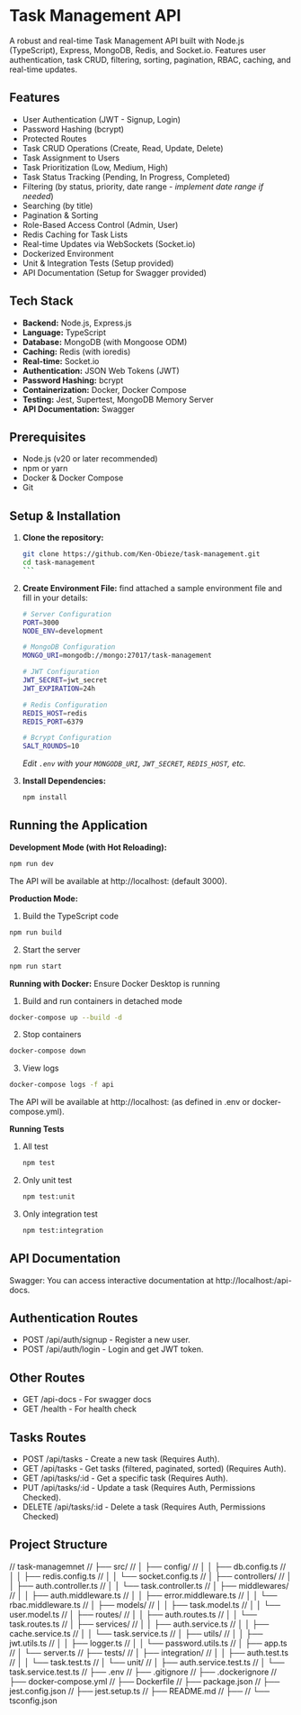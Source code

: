 # Task Management API

A robust and real-time Task Management API built with Node.js (TypeScript), Express, MongoDB, Redis, and Socket.io. Features user authentication, task CRUD, filtering, sorting, pagination, RBAC, caching, and real-time updates.

## Features

* User Authentication (JWT - Signup, Login)
* Password Hashing (bcrypt)
* Protected Routes
* Task CRUD Operations (Create, Read, Update, Delete)
* Task Assignment to Users
* Task Prioritization (Low, Medium, High)
* Task Status Tracking (Pending, In Progress, Completed)
* Filtering (by status, priority, date range - *implement date range if needed*)
* Searching (by title)
* Pagination & Sorting
* Role-Based Access Control (Admin, User)
* Redis Caching for Task Lists
* Real-time Updates via WebSockets (Socket.io)
* Dockerized Environment
* Unit & Integration Tests (Setup provided)
* API Documentation (Setup for Swagger provided)

## Tech Stack

* **Backend:** Node.js, Express.js
* **Language:** TypeScript
* **Database:** MongoDB (with Mongoose ODM)
* **Caching:** Redis (with ioredis)
* **Real-time:** Socket.io
* **Authentication:** JSON Web Tokens (JWT)
* **Password Hashing:** bcrypt
* **Containerization:** Docker, Docker Compose
* **Testing:** Jest, Supertest, MongoDB Memory Server
* **API Documentation:** Swagger

## Prerequisites

* Node.js (v20 or later recommended)
* npm or yarn
* Docker & Docker Compose
* Git

## Setup & Installation

1.  **Clone the repository:**
    `````bash
    git clone https://github.com/Ken-Obieze/task-management.git
    cd task-management
    ```

2.  **Create Environment File:**
    find attached a sample environment file and fill in your details:
    ```bash
    # Server Configuration
    PORT=3000
    NODE_ENV=development

    # MongoDB Configuration
    MONGO_URI=mongodb://mongo:27017/task-management

    # JWT Configuration
    JWT_SECRET=jwt_secret
    JWT_EXPIRATION=24h

    # Redis Configuration
    REDIS_HOST=redis
    REDIS_PORT=6379

    # Bcrypt Configuration
    SALT_ROUNDS=10
    ```
    *Edit `.env` with your `MONGODB_URI`, `JWT_SECRET`, `REDIS_HOST`, etc.*

3.  **Install Dependencies:**
    ```bash
    npm install
    ```

## Running the Application

**Development Mode (with Hot Reloading):**
```bash
npm run dev
```
The API will be available at http://localhost:<PORT> (default 3000).

**Production Mode:**
1. Build the TypeScript code
```bash
npm run build
```


2. Start the server
```bash
npm run start
```


**Running with Docker:**
Ensure Docker Desktop is running

1. Build and run containers in detached mode
```bash
docker-compose up --build -d
```

2. Stop containers
```bash
docker-compose down
```

3. View logs
```bash
docker-compose logs -f api
```
The API will be available at http://localhost:<PORT> (as defined in .env or docker-compose.yml).

**Running Tests**
1. All test
    ```bash
    npm test
    ```
2. Only unit test
    ```bash
    npm test:unit
    ```
3. Only integration test
    ```bash
    npm test:integration
    ```

## API Documentation
Swagger: You can access interactive documentation at http://localhost:<PORT>/api-docs.

## Authentication Routes
* POST /api/auth/signup - Register a new user.
* POST /api/auth/login - Login and get JWT token.

## Other Routes
* GET /api-docs - For swagger docs
* GET /health - For health check

## Tasks Routes
* POST /api/tasks - Create a new task (Requires Auth).
* GET /api/tasks - Get tasks (filtered, paginated, sorted) (Requires Auth).
* GET /api/tasks/:id - Get a specific task (Requires Auth).
* PUT /api/tasks/:id - Update a task (Requires Auth, Permissions Checked).
* DELETE /api/tasks/:id - Delete a task (Requires Auth, Permissions Checked)

## Project Structure

// task-managemnet
// ├── src/
// │   ├── config/
// │   │   ├── db.config.ts
// │   │   ├── redis.config.ts
// │   │   └── socket.config.ts
// │   ├── controllers/
// │   │   ├── auth.controller.ts
// │   │   └── task.controller.ts
// │   ├── middlewares/
// │   │   ├── auth.middleware.ts
// │   │   ├── error.middleware.ts
// │   │   └── rbac.middleware.ts
// │   ├── models/
// │   │   ├── task.model.ts
// │   │   └── user.model.ts
// │   ├── routes/
// │   │   ├── auth.routes.ts
// │   │   └── task.routes.ts
// │   ├── services/
// │   │   ├── auth.service.ts
// │   │   ├── cache.service.ts
// │   │   └── task.service.ts
// │   ├── utils/
// │   │   ├── jwt.utils.ts
// │   │   ├── logger.ts
// │   │   └── password.utils.ts
// │   ├── app.ts
// │   └── server.ts
// ├── tests/
// │   ├── integration/
// │   │   ├── auth.test.ts
// │   │   └── task.test.ts
// │   └── unit/
// │       ├── auth.service.test.ts
// │       └── task.service.test.ts
// ├── .env
// ├── .gitignore
// ├── .dockerignore
// ├── docker-compose.yml
// ├── Dockerfile
// ├── package.json
// ├── jest.config.json
// ├── jest.setup.ts
// ├── README.md
// ├── 
// └── tsconfig.json
